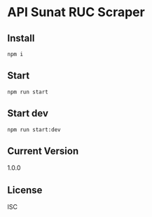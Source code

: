 
# API Sunat RUC Scraper

## Install
```
npm i
```
## Start
```
npm run start
```
## Start dev
```
npm run start:dev
```
## Current Version
1.0.0

## License
ISC

        
